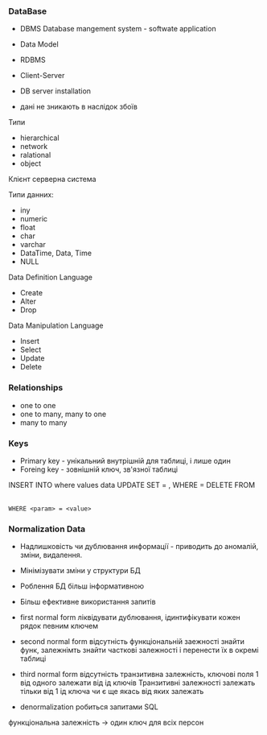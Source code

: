 ### DataBase

- DBMS Database mangement system - softwate application 
- Data Model 
- RDBMS 
- Client-Server 
- DB server installation 

- дані не зникають в наслідок збоїв 

Типи 

- hierarchical 
- network 
- ralational 
- object 

Клієнт серверна система 

Типи данних:
- iny
- numeric
- float 
- char
- varchar
- DataTime, Data, Time
- NULL 

Data Definition Language
- Create 
- Alter 
- Drop 

Data Manipulation Language 
- Insert 
- Select 
- Update 
- Delete

### Relationships 
- one to one
- one to many, many to one  
- many to many 

### Keys

- Primary key - унікальний внутрішній для таблиці, і лише один 
- Foreing key - зовнішній ключ, зв'язної таблиці 


INSERT INTO where values data
UPDATE <table> 
	SET 
		<column1> = <value>,
	WHERE <param> = <value>
DELETE FROM <table>

	WHERE <param> = <value>

### Normalization Data 
- Надлишковість чи дублювання информації - приводить до аномалій, зміни, видалення.
- Мінімізувати зміни у структури БД
- Роблення БД більш інформативною
- Більш ефективне використання запитів 

- first normal form 
ліквідувати дублювання, ідинтифікувати кожен рядок певним ключем 
- second normal form 
відсутність функціональній заежності 
знайти функ, залежнімть 
знайти часткові залежності і перенести їх в окремі таблиці
- third normal form 
відсутність транзитивна залежність, ключові поля 1 від одного 
залежати від ід ключів
Транзитивні залежності залежать тільки від 1 ід ключа чи є ще якась від яких залежать 
- denormalization 
робиться запитами SQL 

функціональна залежність -> один ключ для всіх персон
